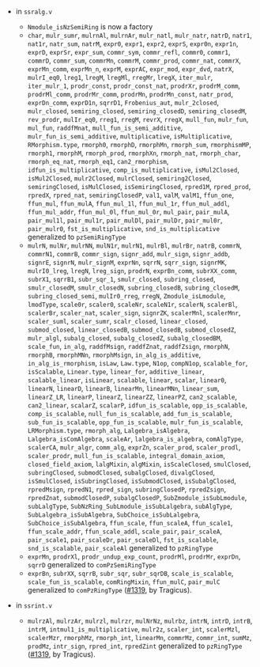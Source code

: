 - in `ssralg.v`
  + `Nmodule_isNzSemiRing` is now a factory
  + `char`, `mulr_sumr`, `mulrnAl`, `mulrnAr`, `mulr_natl`,
    `mulr_natr`, `natrD`, `natr1`, `nat1r`, `natr_sum`, `natrM`,
    `expr0`, `expr1`, `expr2`, `exprS`, `expr0n`, `expr1n`, `exprD`,
    `exprSr`, `expr_sum`, `commr_sym`, `commr_refl`, `commr0`,
    `commr1`, `commrD`, `commr_sum`, `commrMn`, `commrM`,
    `commr_prod`, `commr_nat`, `commrX`, `exprMn_comm`, `exprMn_n`,
    `exprM`, `exprAC`, `expr_mod`, `expr_dvd`, `natrX`, `mulrI_eq0`,
    `lreg1`, `lregM`, `lregMl`, `rregMr`, `lregX`, `iter_mulr`,
    `iter_mulr_1`, `prodr_const`, `prodr_const_nat`, `prodrXr`,
    `prodrM_comm`, `prodrMl_comm`, `prodrMr_comm`, `prodrMn`,
    `prodrMn_const`, `natr_prod`, `exprDn_comm`, `exprD1n`, `sqrrD1`,
    `Frobenius_aut`, `mulr_2closed`, `mulr_closed`, `semiring_closed`,
    `semiring_closedD`, `semiring_closedM`, `rev_prodr`, `mulIr_eq0`,
    `rreg1`, `rregM`, `revrX`, `rregX`, `mull_fun`, `mulr_fun`,
    `mul_fun`, `raddfMnat`, `mull_fun_is_semi_additive`,
    `mulr_fun_is_semi_additive`, `multiplicative`, `isMultiplicative`,
    `RMorphism.type`, `rmorph0`, `rmorphD`, `rmorphMn`, `rmorph_sum`,
    `rmorphismMP`, `rmorph1`, `rmorphM`, `rmorph_prod`, `rmorphXn`,
    `rmorph_nat`, `rmorph_char`, `rmorph_eq_nat`, `rmorph_eq1`,
    `can2_rmorphism`, `idfun_is_multiplicative`,
    `comp_is_multiplicative`, `isMul2Closed`, `isMul2Closed`,
    `mulr2Closed`, `mulrClosed`, `semiring2Closed`, `semiringClosed`,
    `isMulClosed`, `isSemiringClosed`, `rpred1M`, `rpred_prod`,
    `rpredX`, `rpred_nat`, `semiringClosedP`, `val1`, `valM`, `valM1`,
    `ffun_one`, `ffun_mul`, `ffun_mulA`, `ffun_mul_1l`, `ffun_mul_1r`,
    `ffun_mul_addl`, `ffun_mul_addr`, `ffun_mul_0l`, `ffun_mul_0r`,
    `mul_pair`, `pair_mulA`, `pair_mul1l`, `pair_mul1r`, `pair_mulDl`,
    `pair_mulDr`, `pair_mul0r`, `pair_mulr0`, `fst_is_multiplicative`,
    `snd_is_multiplicative` generalized to `pzSemiRingType`
  + `mulrN`, `mulNr`, `mulrNN`, `mulN1r`, `mulrN1`, `mulrBl`,
    `mulrBr`, `natrB`, `commrN`, `commrN1`, `commrB`, `commr_sign`,
    `signr_add`, `mulr_sign`, `signr_addb`, `signrE`, `signrN`,
    `mulr_signM`, `exprNn`, `sqrrN`, `sqrr_sign`, `signrMK`,
    `mulrI0_lreg`, `lregN`, `lreg_sign`, `prodrN`, `exprBn_comm`,
    `subrXX_comm`, `subrX1`, `sqrrB1`, `subr_sqr_1`, `smulr_closed`,
    `subring_closed`, `smulr_closedM`, `smulr_closedN`,
    `subring_closedB`, `subring_closedM`, `subring_closed_semi`,
    `mulIr0_rreg`, `rregN`, `Zmodule_isLmodule`, `lmodType`,
    `scale0r`, `scaler0`, `scaleNr`, `scaleN1r`, `scalerN`,
    `scalerBl`, `scalerBr`, `scaler_nat`, `scaler_sign`, `signrZK`,
    `scalerMnl`, `scalerMnr`, `scaler_suml`, `scaler_sumr`,
    `scalr_closed`, `linear_closed`, `submod_closed`,
    `linear_closedB`, `submod_closedB`, `submod_closedZ`, `mulr_algl`,
    `subalg_closed`, `subalg_closedZ`, `subalg_closedBM`, `scale_fun`,
    `in_alg`, `raddfMsign`, `raddfZnat`, `raddfZsign`, `rmorphN`,
    `rmorphB`, `rmorphMNn`, `rmorphMsign`, `in_alg_is_additive`,
    `in_alg_is_rmorphism`, `isLaw`, `Law.type`, `N1op`, `compN1op`,
    `scalable_for`, `isScalable`, `Linear.type`, `linear_for`,
    `additive_linear`, `scalable_linear`, `isLinear`, `scalable`,
    `linear`, `scalar`, `linear0`, `linearN`, `linearD`, `linearB`,
    `linearMn`, `linearMNn`, `linear_sum`, `linearZ_LR`, `linearP`,
    `linearZ`, `linearZZ`, `linearPZ`, `can2_scalable`, `can2_linear`,
    `scalarZ`, `scalarP`, `idfun_is_scalable`, `opp_is_scalable`,
    `comp_is_scalable`, `null_fun_is_scalable`, `add_fun_is_scalable`,
    `sub_fun_is_scalable`, `opp_fun_is_scalable`,
    `mulr_fun_is_scalable`, `LRMorphism.type`, `rmorph_alg`,
    `Lalgebra_isAlgebra`, `Lalgebra_isComAlgebra`, `scaleAr`,
    `lalgebra_is_algebra`, `comAlgType`, `scalerCA`, `mulr_algr`,
    `comm_alg`, `exprZn`, `scaler_prod`, `scaler_prodl`,
    `scaler_prodr`, `mull_fun_is_scalable`, `integral_domain_axiom`,
    `closed_field_axiom`, `lalgMixin`, `algMixin`, `isScaleClosed`,
    `smulClosed`, `subringClosed`, `submodClosed`, `subalgClosed`,
    `divalgClosed`, `isSmulClosed`, `isSubringClosed`,
    `isSubmodClosed`, `isSubalgClosed`, `rpredMsign`, `rpredN1`,
    `rpred_sign`, `subringClosedP`, `rpredZsign`, `rpredZnat`,
    `submodClosedP`, `subalgClosedP`, `SubZmodule_isSubLmodule`,
    `subLalgType`, `SubNzRing_SubLmodule_isSubLalgebra`, `subAlgType`,
    `SubLalgebra_isSubAlgebra`, `SubChoice_isSubLalgebra`,
    `SubChoice_isSubAlgebra`, `ffun_scale`, `ffun_scaleA`,
    `ffun_scale1`, `ffun_scale_addr`, `ffun_scale_addl`, `scale_pair`,
    `pair_scaleA`, `pair_scale1`, `pair_scaleDr`, `pair_scaleDl`,
    `fst_is_scalable`, `snd_is_scalable`, `pair_scaleAl` generalized
    to `pzRingType`
  + `exprMn`, `prodrXl`, `prodr_undup_exp_count`, `prodrMl`,
    `prodrMr`, `exprDn`, `sqrrD` generalized to `comPzSemiRingType`
  + `exprBn`, `subrXX`, `sqrrB`, `subr_sqr`, `subr_sqrDB`,
    `scale_is_scalable`, `scale_fun_is_scalable`, `comRingMixin`,
    `ffun_mulC`, `pair_mulC` generalized to `comPzRingType`
    ([#1319](https://github.com/math-comp/math-comp/pull/1319),
     by Tragicus).
		
- in `ssrint.v`
  + `mulrzAl`, `mulrzAr`, `mulrzl`, `mulrzr`, `mulNrNz`, `mulrbz`,
    `intrN`, `intrD`, `intrB`, `intrM`, `intmul1_is_multiplicative`,
    `mulr2z`, `scaler_int`, `scalerMzl`, `scalerMzr`, `rmorphMz`,
    `rmorph_int`, `linearMn`, `commrMz`, `commr_int`, `sumMz`,
    `prodMz`, `intr_sign`, `rpred_int`, `rpredZint` generalized to
    `pzRingType`
    ([#1319](https://github.com/math-comp/math-comp/pull/1319),
     by Tragicus).
